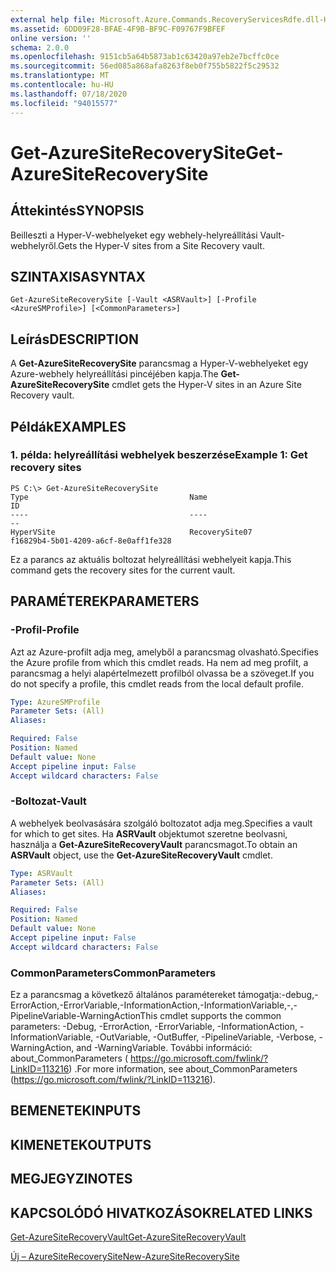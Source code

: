 ```yaml
---
external help file: Microsoft.Azure.Commands.RecoveryServicesRdfe.dll-Help.xml
ms.assetid: 6DD09F28-BFAE-4F9B-BF9C-F09767F9BFEF
online version: ''
schema: 2.0.0
ms.openlocfilehash: 9151cb5a64b5873ab1c63420a97eb2e7bcffc0ce
ms.sourcegitcommit: 56ed085a868afa8263f8eb0f755b5822f5c29532
ms.translationtype: MT
ms.contentlocale: hu-HU
ms.lasthandoff: 07/18/2020
ms.locfileid: "94015577"
---
```

# <span data-ttu-id="16352-101">Get-AzureSiteRecoverySite</span><span class="sxs-lookup"><span data-stu-id="16352-101">Get-AzureSiteRecoverySite</span></span>

## <span data-ttu-id="16352-102">Áttekintés</span><span class="sxs-lookup"><span data-stu-id="16352-102">SYNOPSIS</span></span>
<span data-ttu-id="16352-103">Beilleszti a Hyper-V-webhelyeket egy webhely-helyreállítási Vault-webhelyről.</span><span class="sxs-lookup"><span data-stu-id="16352-103">Gets the Hyper-V sites from a Site Recovery vault.</span></span>

## <span data-ttu-id="16352-104">SZINTAXISA</span><span class="sxs-lookup"><span data-stu-id="16352-104">SYNTAX</span></span>

```
Get-AzureSiteRecoverySite [-Vault <ASRVault>] [-Profile <AzureSMProfile>] [<CommonParameters>]
```

## <span data-ttu-id="16352-105">Leírás</span><span class="sxs-lookup"><span data-stu-id="16352-105">DESCRIPTION</span></span>
<span data-ttu-id="16352-106">A **Get-AzureSiteRecoverySite** parancsmag a Hyper-V-webhelyeket egy Azure-webhely helyreállítási pincéjében kapja.</span><span class="sxs-lookup"><span data-stu-id="16352-106">The **Get-AzureSiteRecoverySite** cmdlet gets the Hyper-V sites in an Azure Site Recovery vault.</span></span>

## <span data-ttu-id="16352-107">Példák</span><span class="sxs-lookup"><span data-stu-id="16352-107">EXAMPLES</span></span>

### <span data-ttu-id="16352-108">1. példa: helyreállítási webhelyek beszerzése</span><span class="sxs-lookup"><span data-stu-id="16352-108">Example 1: Get recovery sites</span></span>
```
PS C:\> Get-AzureSiteRecoverySite
Type                                    Name                                    ID
----                                    ----                                    --
HyperVSite                              RecoverySite07                          f16829b4-5b01-4209-a6cf-8e0aff1fe328
```

<span data-ttu-id="16352-109">Ez a parancs az aktuális boltozat helyreállítási webhelyeit kapja.</span><span class="sxs-lookup"><span data-stu-id="16352-109">This command gets the recovery sites for the current vault.</span></span>

## <span data-ttu-id="16352-110">PARAMÉTEREK</span><span class="sxs-lookup"><span data-stu-id="16352-110">PARAMETERS</span></span>

### <span data-ttu-id="16352-111">-Profil</span><span class="sxs-lookup"><span data-stu-id="16352-111">-Profile</span></span>
<span data-ttu-id="16352-112">Azt az Azure-profilt adja meg, amelyből a parancsmag olvasható.</span><span class="sxs-lookup"><span data-stu-id="16352-112">Specifies the Azure profile from which this cmdlet reads.</span></span>
<span data-ttu-id="16352-113">Ha nem ad meg profilt, a parancsmag a helyi alapértelmezett profilból olvassa be a szöveget.</span><span class="sxs-lookup"><span data-stu-id="16352-113">If you do not specify a profile, this cmdlet reads from the local default profile.</span></span>

```yaml
Type: AzureSMProfile
Parameter Sets: (All)
Aliases: 

Required: False
Position: Named
Default value: None
Accept pipeline input: False
Accept wildcard characters: False
```

### <span data-ttu-id="16352-114">-Boltozat</span><span class="sxs-lookup"><span data-stu-id="16352-114">-Vault</span></span>
<span data-ttu-id="16352-115">A webhelyek beolvasására szolgáló boltozatot adja meg.</span><span class="sxs-lookup"><span data-stu-id="16352-115">Specifies a vault for which to get sites.</span></span>
<span data-ttu-id="16352-116">Ha **ASRVault** objektumot szeretne beolvasni, használja a **Get-AzureSiteRecoveryVault** parancsmagot.</span><span class="sxs-lookup"><span data-stu-id="16352-116">To obtain an **ASRVault** object, use the **Get-AzureSiteRecoveryVault** cmdlet.</span></span>

```yaml
Type: ASRVault
Parameter Sets: (All)
Aliases: 

Required: False
Position: Named
Default value: None
Accept pipeline input: False
Accept wildcard characters: False
```

### <span data-ttu-id="16352-117">CommonParameters</span><span class="sxs-lookup"><span data-stu-id="16352-117">CommonParameters</span></span>
<span data-ttu-id="16352-118">Ez a parancsmag a következő általános paramétereket támogatja:-debug,-ErrorAction,-ErrorVariable,-InformationAction,-InformationVariable,-,-PipelineVariable-WarningAction</span><span class="sxs-lookup"><span data-stu-id="16352-118">This cmdlet supports the common parameters: -Debug, -ErrorAction, -ErrorVariable, -InformationAction, -InformationVariable, -OutVariable, -OutBuffer, -PipelineVariable, -Verbose, -WarningAction, and -WarningVariable.</span></span> <span data-ttu-id="16352-119">További információ: about_CommonParameters ( https://go.microsoft.com/fwlink/?LinkID=113216) .</span><span class="sxs-lookup"><span data-stu-id="16352-119">For more information, see about_CommonParameters (https://go.microsoft.com/fwlink/?LinkID=113216).</span></span>

## <span data-ttu-id="16352-120">BEMENETEK</span><span class="sxs-lookup"><span data-stu-id="16352-120">INPUTS</span></span>

## <span data-ttu-id="16352-121">KIMENETEK</span><span class="sxs-lookup"><span data-stu-id="16352-121">OUTPUTS</span></span>

## <span data-ttu-id="16352-122">MEGJEGYZI</span><span class="sxs-lookup"><span data-stu-id="16352-122">NOTES</span></span>

## <span data-ttu-id="16352-123">KAPCSOLÓDÓ HIVATKOZÁSOK</span><span class="sxs-lookup"><span data-stu-id="16352-123">RELATED LINKS</span></span>

[<span data-ttu-id="16352-124">Get-AzureSiteRecoveryVault</span><span class="sxs-lookup"><span data-stu-id="16352-124">Get-AzureSiteRecoveryVault</span></span>](./Get-AzureSiteRecoveryVault.md)

[<span data-ttu-id="16352-125">Új – AzureSiteRecoverySite</span><span class="sxs-lookup"><span data-stu-id="16352-125">New-AzureSiteRecoverySite</span></span>](./New-AzureSiteRecoverySite.md)


